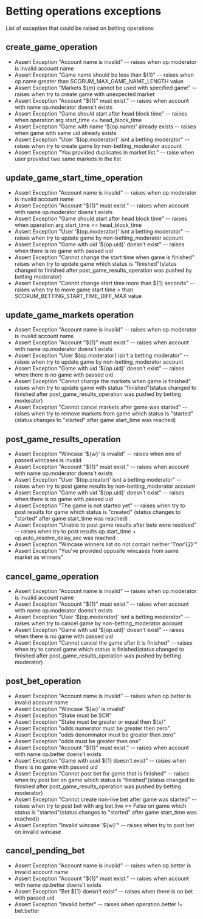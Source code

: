 # Betting operations exceptions
List of exception that could be raised on betting operations

## create_game_operation
* Assert Exception "Account name is invalid" -- raises when op.moderator is invalid account name 
* Assert Exception "Game name should be less than ${1}" -- raises when op.name greater than SCORUM_MAX_GAME_NAME_LENGTH value
* Assert Exception "Markets ${m} cannot be used with specified game" -- raises when try to create game with unexpected market
* Assert Exception "Account \"${1}\" must exist." -- raises when account with name op.moderator doens't exists
* Assert Exception "Game should start after head block time" -- raises when operation arg start_time <= head_block_time
* Assert Exception "Game with name '$(op.name)' already exists -- raises when game with same uid already exists
* Assert Exception "User '$(op.moderator)' isnt a betting moderator" -- raises when try to create game by non-betting_moderator account
* Assert Exception "You provided duplicates in market list." -- raise when user provided two same markets in the list

## update_game_start_time_operation
* Assert Exception "Account name is invalid" -- raises when op.moderator is invalid account name
* Assert Exception "Account \"${1}\" must exist." -- raises when account with name op.moderator doens't exists
* Assert Exception "Game should start after head block time" -- raises when operation arg start_time <= head_block_time
* Assert Exception "User '$(op.moderator)' isnt a betting moderator" -- raises when try to update game by non-betting_moderator account
* Assert Exception "Game with uid '${op.uid}' doesn't exist" -- raises when there is no game with passed uid
* Assert Exception "Cannot change the start time when game is finished" raises when try to update game which status is "finished"(status changed to finished after post_game_results_operation was pushed by betting moderator)
* Assert Exception "Cannot change start time more than ${1} seconds" -- raises when try to move game start time > than SCORUM_BETTING_START_TIME_DIFF_MAX value

## update_game_markets operation
* Assert Exception "Account name is invalid" -- raises when op.moderator is invalid account name
* Assert Exception "Account \"${1}\" must exist." -- raises when account with name op.moderator doens't exists
* Assert Exception "User ${op.moderator} isn't a betting moderator" -- raises when try to update game by non-betting_moderator account
* Assert Exception "Game with uid '${op.uid}' doesn't exist" -- raises when there is no game with passed uid
* Assert Exception "Cannot change the markets when game is finished" raises when try to update game with status "finished"(status changed to finished after post_game_results_operation was pushed by betting moderator)
* Assert Exception "Cannot cancel markets after game was started" -- raises when try to remove markets from game which status is "started" (status changes to "started" after game start_time was reached)

## post_game_results_operation
* Assert Exception "Wincase '${w}' is invalid" -- raises when one of passed wincases is invalid
* Assert Exception "Account \"${1}\" must exist." -- raises when account with name op.moderator doens't exists
* Assert Exception "User '$(op.creator)' isnt a betting moderator" -- raises when try to post game results by non-betting_moderator account
* Assert Exception "Game with uid '${op.uid}' doesn't exist" -- raises when there is no game with passed uid
* Assert Exception "The game is not started yet" -- raises when try to post results for game which status is "created" (status changes to "started" after game start_time was reached)
* Assert Exception "Unable to post game results after bets were resolved" -- raises when try to post results op.start_time + op.auto_resolve_delay_sec was reached
* Assert Exception "Wincase winners list do not contain neither '${1}' nor '${2}'"
* Assert Exception "You've provided opposite wincases from same market as winners"

## cancel_game_operation
* Assert Exception "Account name is invalid" -- raises when op.moderator is invalid account name
* Assert Exception "Account \"${1}\" must exist." -- raises when account with name op.moderator doens't exists
* Assert Exception "User '$(op.moderator)' isnt a betting moderator" -- raises when try to cancel game by non-betting_moderator account
* Assert Exception "Game with uid '${op.uid}' doesn't exist" -- raises when there is no game with passed uid
* Assert Exception "Cannot cancel the game after it is finished" -- raises when try to cancel game which status is finished(status changed to finished after post_game_results_operation was pushed by betting moderator)

## post_bet_operation
* Assert Exception "Account name is invalid" -- raises when op.better is invalid account name
* Assert Exception "Wincase '${w}' is invalid"
* Assert Exception "Stake must be SCR"
* Assert Exception "Stake must be greater  or equal then ${s}"
* Assert Exception "odds numerator must be greater then zero"
* Assert Exception "odds denominator must be greater then zero"
* Assert Exception "odds must be greater then one"
* Assert Exception "Account \"${1}\" must exist." -- raises when account with name op.better doens't exists
* Assert Exception "Game with uuid ${1} doesn't exist" -- raises when there is no game with passed uid
* Assert Exception "Cannot post bet for game that is finished" -- raises when try post bet on game which status is "finished"(status changed to finished after post_game_results_operation was pushed by betting moderator)
* Assert Exception "Cannot create non-live bet after game was started" -- raises when try to post bet with arg bet.live == False on game which status is "started"(status changes to "started" after game start_time was reached))
* Assert Exception "Invalid wincase '${w}'" -- raises when try to post bet on invalid wincase

## cancel_pending_bet
* Assert Exception "Account name is invalid" -- raises when op.better is invalid account name
* Assert Exception "Account \"${1}\" must exist." -- raises when account with name op.better doens't exists
* Assert Exception "Bet ${1} doesn't exist" -- raises when there is no bet with passed uid
* Assert Exception "Invalid better" -- raises when operation.better != bet.better
